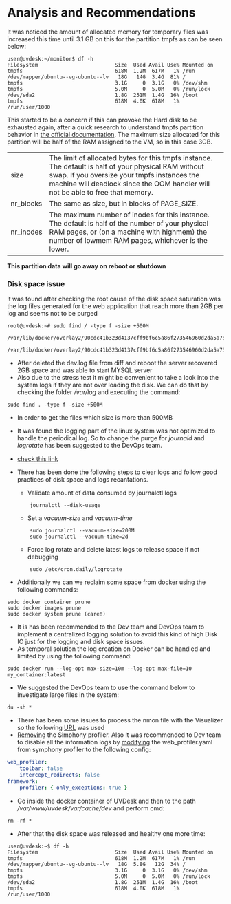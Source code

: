 # Analysis and Recommendations

It was noticed the amount of allocated memory for temporary files was  increased this time until 3.1 GB on this for the partition tmpfs as can be seen below:

~~~shell
user@uvdesk:~/monitor$ df -h                                                                         
Filesystem                         Size  Used Avail Use% Mounted on                                                                             
tmpfs                              618M  1.2M  617M   1% /run                                                                                   
/dev/mapper/ubuntu--vg-ubuntu--lv   18G   14G  3.4G  81% /                                                                                      
tmpfs                              3.1G     0  3.1G   0% /dev/shm                                                                               
tmpfs                              5.0M     0  5.0M   0% /run/lock                                                                              
/dev/sda2                          1.8G  251M  1.4G  16% /boot                                                                                  
tmpfs                              618M  4.0K  618M   1% /run/user/1000
~~~

This started to be a concern if this can provoke the Hard disk to be exhausted again, after a quick research to understand tmpfs partition behavior in [the official documentation](https://docs.kernel.org/filesystems/tmpfs.html?highlight=tmpfs). The maximum size allocated for this partition will be half of the RAM assigned to the VM, so in this case 3GB.

|   |   |
|---|---|
|size|The limit of allocated bytes for this tmpfs instance. The default is half of your physical RAM without swap. If you oversize your tmpfs instances the machine will deadlock since the OOM handler will not be able to free that memory.|
|nr_blocks|The same as size, but in blocks of PAGE_SIZE.|
|nr_inodes|The maximum number of inodes for this instance. The default is half of the number of your physical RAM pages, or (on a machine with highmem) the number of lowmem RAM pages, whichever is the lower.|

**This partition data will go away on reboot or shutdown**

### Disk space issue

it was found after checking the root cause of the disk space saturation was the log files generated for the web application that reach more than 2GB per log and seems not to be purged 
~~~shell 
root@uvdesk:~# sudo find / -type f -size +500M

/var/lib/docker/overlay2/90cdc41b323d4137cff9bf6c5a86f273546960d2da5a7594af693ac893cca1ae/diff/var/www/uvdesk/var/log/dev.log                   

/var/lib/docker/overlay2/90cdc41b323d4137cff9bf6c5a86f273546960d2da5a7594af693ac893cca1ae/merged/var/www/uvdesk/var/log/dev.log
~~~

- After deleted the dev.log file from diff and reboot the server recovered 2GB space and was able to start MYSQL server
- Also due to the stress test it might be convenient to take a look into the system logs if they are not over loading the disk. We can do that by checking the folder */var/log* and executing the command:
~~~shell
sudo find . -type f -size +500M
~~~
- In order to get the files which size is more than 500MB
- It was found the logging part of the linux system was not optimized to handle the periodical log. So to change the purge for *journald*  and *logrotate* has been suggested to the DevOps team.
- [check this link](https://askubuntu.com/questions/100004/how-can-i-free-space-from-a-massive-39-5gb-var-log-folder)
- There has been done the following steps to clear logs and follow good practices of disk space and logs recantations. 
	- Validate amount of data consumed by journalctl logs
	~~~shell
		journalctl --disk-usage
	~~~

	- Set a *vacuum-size* and *vacuum-time*
	~~~shell
		sudo journalctl --vacuum-size=200M
		sudo journalctl --vacuum-time=2d
	~~~
	- Force log rotate and delete latest logs to release space if not debugging
	~~~shell
		sudo /etc/cron.daily/logrotate
	~~~

- Additionally we can we reclaim some space from docker using the following commands:
~~~shell
sudo docker container prune
sudo docker images prune
sudo docker system prune (care!)
~~~
- It is has been recommended to the Dev team and DevOps team to implement a centralized logging solution to avoid this kind of high Disk IO just for the logging and disk space issues.
- As temporal solution the log creation on Docker can be handled and limited by using the following command: 
~~~shell
sudo docker run --log-opt max-size=10m --log-opt max-file=10 my_container:latest
~~~
- We suggested the DevOps team to use the command below to investigate large files in the system:
~~~shell
du -sh *
~~~
- There has been some issues to process the nmon file with the Visualizer so the following [URL](https://158.175.161.166/) was used
- [Removing](https://forums.uvdesk.com/topic/1885/remove-symfony-web-profiler) the Simphony profiler. Also it was recommended to Dev team to disable all the information logs by [modifying](https://stackoverflow.com/questions/14938355/cache-folder-grown-very-very-fast) the web_profiler.yaml from symphony profiler to the following config:
~~~yaml
web_profiler:                                                                 
    toolbar: false                                                            
    intercept_redirects: false                                                
framework:                                                                    
    profiler: { only_exceptions: true }
~~~
- Go inside the docker container of UVDesk and then to the path  */var/www/uvdesk/var/cache/dev*  and perform cmd:
~~~shell
rm -rf *
~~~
- After that the disk space was released and healthy one more time:
~~~ shell
user@uvdesk:~$ df -h                                                                                                                            
Filesystem                         Size  Used Avail Use% Mounted on           
tmpfs                              618M  1.2M  617M   1% /run                 
/dev/mapper/ubuntu--vg-ubuntu--lv   18G  5.8G   12G  34% /                    
tmpfs                              3.1G     0  3.1G   0% /dev/shm             
tmpfs                              5.0M     0  5.0M   0% /run/lock            
/dev/sda2                          1.8G  251M  1.4G  16% /boot                
tmpfs                              618M  4.0K  618M   1% /run/user/1000
~~~

